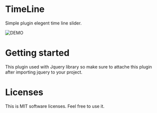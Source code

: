 # TimeLine

Simple plugin elegent time line slider.

![DEMO](https://github.com/AhmedBHameed/TimeLine/blob/master/img/DEMO.gif)

# Getting started

This plugin used with Jquery library so make sure to attache this plugin after importing jquery to your project.

# Licenses

This is MIT software licenses. Feel free to use it.
